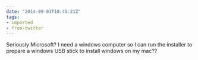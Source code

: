 ```yaml
---
date: "2014-09-01T10:45:21Z"
tags:
- imported
- from-twitter
---
```

Seriously Microsoft? I need a windows computer so I can run the installer to prepare a windows USB stick to install windows on my mac??
